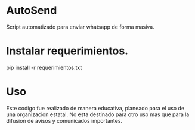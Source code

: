 # AutoSend
 Script automatizado para enviar whatsapp de forma masiva.
# Instalar requerimientos.
pip install -r requerimientos.txt

# Uso
Este codigo fue realizado de manera educativa, planeado para el uso de una organizacion estatal. No esta destinado para otro uso mas que para la difusion de avisos y comunicados importantes.
